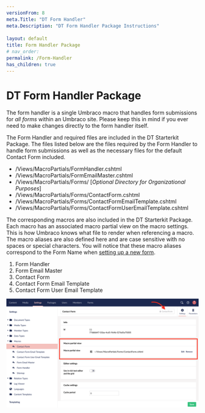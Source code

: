 ```yaml
---
versionFrom: 8
meta.Title: "DT Form Handler"
meta.Description: "DT Form Handler Package Instructions"

layout: default
title: Form Handler Package
# nav_order: 
permalink: /Form-Handler
has_children: true
---
```


# DT Form Handler Package

The form handler is a single Umbraco macro that handles form submissions for *all forms* within an Umbraco site. Please keep this in mind if you ever need to make changes directly to the form handler itself.

The Form Handler and required files are included in the DT Starterkit Package. The files listed below are the files required by the Form Handler to handle form submissions as well as the necessary files for the default Contact Form included.

- /Views/MacroPartials/FormHandler.cshtml
- /Views/MacroPartials/FormEmailMaster.cshtml
- /Views/MacroPartials/Forms/ [*Optional Directory for Organizational Purposes*]
- /Views/MacroPartials/Forms/ContactForm.cshtml
- /Views/MacroPartials/Forms/ContactFormEmailTemplate.cshtml
- /Views/MacroPartials/Forms/ContactFormUserEmailTemplate.cshtml

The corresponding macros are also included in the DT Starterkit Package. Each macro has an associated macro partial view on the macro settings. This is how Umbraco knows what file to render when referencing a macro. The macro aliases are also defined here and are case sensitive with no spaces or special characters. You will notice that these macro aliases correspond to the Form Name when [setting up a new form](#setup-a-new-form).

1. Form Handler
2. Form Email Master
3. Contact Form
4. Contact Form Email Template
5. Contact Form User Email Template

![Contact Form Macro Settings](images/v8/contact-form-macro-settings.png)